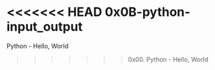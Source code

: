 <<<<<<< HEAD
0x0B-python-input_output
=======
Python - Hello, World
>>>>>>> 0x00. Python - Hello, World
